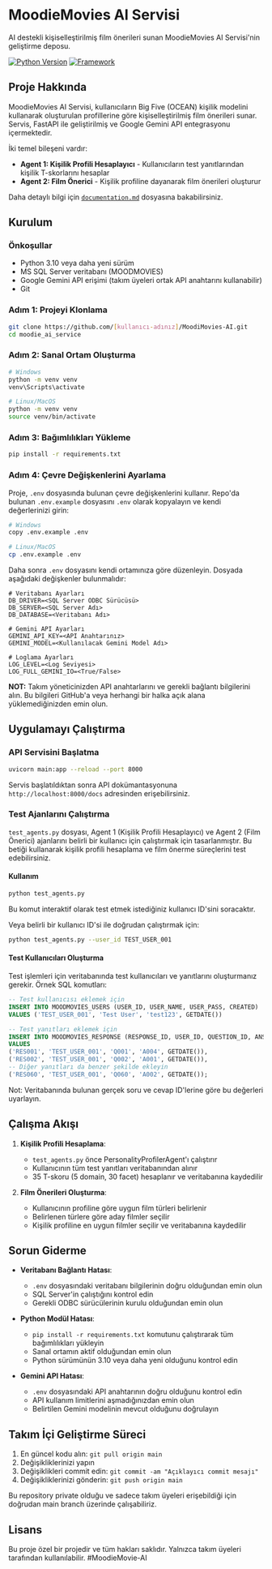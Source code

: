 # MoodieMovies AI Servisi

AI destekli kişiselleştirilmiş film önerileri sunan MoodieMovies AI Servisi'nin geliştirme deposu.

[![Python Version](https://img.shields.io/badge/python-3.10+-blue.svg)](https://www.python.org/)
[![Framework](https://img.shields.io/badge/Framework-FastAPI-green.svg)](https://fastapi.tiangolo.com/)

## Proje Hakkında

MoodieMovies AI Servisi, kullanıcıların Big Five (OCEAN) kişilik modelini kullanarak oluşturulan profillerine göre kişiselleştirilmiş film önerileri sunar. Servis, FastAPI ile geliştirilmiş ve Google Gemini API entegrasyonu içermektedir.

İki temel bileşeni vardır:
- **Agent 1: Kişilik Profili Hesaplayıcı** - Kullanıcıların test yanıtlarından kişilik T-skorlarını hesaplar
- **Agent 2: Film Önerici** - Kişilik profiline dayanarak film önerileri oluşturur

Daha detaylı bilgi için [`documentation.md`](documentation.md) dosyasına bakabilirsiniz.

## Kurulum

### Önkoşullar

- Python 3.10 veya daha yeni sürüm
- MS SQL Server veritabanı (MOODMOVIES)
- Google Gemini API erişimi (takım üyeleri ortak API anahtarını kullanabilir)
- Git

### Adım 1: Projeyi Klonlama

```bash
git clone https://github.com/[kullanıcı-adınız]/MoodiMovies-AI.git
cd moodie_ai_service
```

### Adım 2: Sanal Ortam Oluşturma

```bash
# Windows
python -m venv venv
venv\Scripts\activate

# Linux/MacOS
python -m venv venv
source venv/bin/activate
```

### Adım 3: Bağımlılıkları Yükleme

```bash
pip install -r requirements.txt
```

### Adım 4: Çevre Değişkenlerini Ayarlama

Proje, `.env` dosyasında bulunan çevre değişkenlerini kullanır. Repo'da bulunan `.env.example` dosyasını `.env` olarak kopyalayın ve kendi değerlerinizi girin:

```bash
# Windows
copy .env.example .env

# Linux/MacOS
cp .env.example .env
```

Daha sonra `.env` dosyasını kendi ortamınıza göre düzenleyin. Dosyada aşağıdaki değişkenler bulunmalıdır:

```
# Veritabanı Ayarları
DB_DRIVER=<SQL Server ODBC Sürücüsü>
DB_SERVER=<SQL Server Adı>
DB_DATABASE=<Veritabanı Adı>

# Gemini API Ayarları
GEMINI_API_KEY=<API Anahtarınız>
GEMINI_MODEL=<Kullanılacak Gemini Model Adı>

# Loglama Ayarları
LOG_LEVEL=<Log Seviyesi>
LOG_FULL_GEMINI_IO=<True/False>
```

**NOT:** Takım yöneticinizden API anahtarlarını ve gerekli bağlantı bilgilerini alın. Bu bilgileri GitHub'a veya herhangi bir halka açık alana yüklemediğinizden emin olun.

## Uygulamayı Çalıştırma

### API Servisini Başlatma

```bash
uvicorn main:app --reload --port 8000
```

Servis başlatıldıktan sonra API dokümantasyonuna `http://localhost:8000/docs` adresinden erişebilirsiniz.

### Test Ajanlarını Çalıştırma

`test_agents.py` dosyası, Agent 1 (Kişilik Profili Hesaplayıcı) ve Agent 2 (Film Önerici) ajanlarını belirli bir kullanıcı için çalıştırmak için tasarlanmıştır. Bu betiği kullanarak kişilik profili hesaplama ve film önerme süreçlerini test edebilirsiniz.

#### Kullanım

```bash
python test_agents.py
```

Bu komut interaktif olarak test etmek istediğiniz kullanıcı ID'sini soracaktır.

Veya belirli bir kullanıcı ID'si ile doğrudan çalıştırmak için:

```bash
python test_agents.py --user_id TEST_USER_001
```

#### Test Kullanıcıları Oluşturma

Test işlemleri için veritabanında test kullanıcıları ve yanıtlarını oluşturmanız gerekir. Örnek SQL komutları:

```sql
-- Test kullanıcısı eklemek için
INSERT INTO MOODMOVIES_USERS (USER_ID, USER_NAME, USER_PASS, CREATED)
VALUES ('TEST_USER_001', 'Test User', 'test123', GETDATE())

-- Test yanıtları eklemek için
INSERT INTO MOODMOVIES_RESPONSE (RESPONSE_ID, USER_ID, QUESTION_ID, ANSWER_ID, RESPONSE_DATE)
VALUES 
('RES001', 'TEST_USER_001', 'Q001', 'A004', GETDATE()),
('RES002', 'TEST_USER_001', 'Q002', 'A001', GETDATE()),
-- Diğer yanıtları da benzer şekilde ekleyin
('RES060', 'TEST_USER_001', 'Q060', 'A002', GETDATE());
```

Not: Veritabanında bulunan gerçek soru ve cevap ID'lerine göre bu değerleri uyarlayın.

## Çalışma Akışı

1. **Kişilik Profili Hesaplama**:
   - `test_agents.py` önce PersonalityProfilerAgent'ı çalıştırır
   - Kullanıcının tüm test yanıtları veritabanından alınır
   - 35 T-skoru (5 domain, 30 facet) hesaplanır ve veritabanına kaydedilir

2. **Film Önerileri Oluşturma**:
   - Kullanıcının profiline göre uygun film türleri belirlenir
   - Belirlenen türlere göre aday filmler seçilir
   - Kişilik profiline en uygun filmler seçilir ve veritabanına kaydedilir

## Sorun Giderme

- **Veritabanı Bağlantı Hatası**: 
  - `.env` dosyasındaki veritabanı bilgilerinin doğru olduğundan emin olun
  - SQL Server'in çalıştığını kontrol edin
  - Gerekli ODBC sürücülerinin kurulu olduğundan emin olun

- **Python Modül Hatası**: 
  - `pip install -r requirements.txt` komutunu çalıştırarak tüm bağımlılıkları yükleyin
  - Sanal ortamın aktif olduğundan emin olun
  - Python sürümünün 3.10 veya daha yeni olduğunu kontrol edin

- **Gemini API Hatası**: 
  - `.env` dosyasındaki API anahtarının doğru olduğunu kontrol edin
  - API kullanım limitlerini aşmadığınızdan emin olun
  - Belirtilen Gemini modelinin mevcut olduğunu doğrulayın

## Takım İçi Geliştirme Süreci

1. En güncel kodu alın: `git pull origin main`
2. Değişikliklerinizi yapın
3. Değişiklikleri commit edin: `git commit -am "Açıklayıcı commit mesajı"`
4. Değişikliklerinizi gönderin: `git push origin main`

Bu repository private olduğu ve sadece takım üyeleri erişebildiği için doğrudan main branch üzerinde çalışabiliriz.

## Lisans

Bu proje özel bir projedir ve tüm hakları saklıdır. Yalnızca takım üyeleri tarafından kullanılabilir.
 #MoodieMovie-AI
